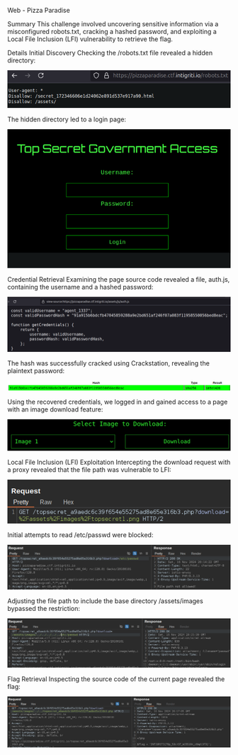 Web - Pizza Paradise

Summary
This challenge involved uncovering sensitive information via a misconfigured robots.txt, cracking a hashed password, and exploiting a Local File Inclusion (LFI) vulnerability to retrieve the flag.

Details
Initial Discovery
Checking the /robots.txt file revealed a hidden directory:

![test](Images/20241116210409.png)

The hidden directory led to a login page:

![test](Images/20241116210439.png)

Credential Retrieval
Examining the page source code revealed a file, auth.js, containing the username and a hashed password:

![test](Images/20241116210523.png)

The hash was successfully cracked using Crackstation, revealing the plaintext password:

![test](Images/20241116210634.png)

Using the recovered credentials, we logged in and gained access to a page with an image download feature:

![test](Images/20241116211115.png)

Local File Inclusion (LFI) Exploitation
Intercepting the download request with a proxy revealed that the file path was vulnerable to LFI:

![test](Images/20241116211412.png)

Initial attempts to read /etc/passwd were blocked:

![test](Images/20241116211453.png)


Adjusting the file path to include the base directory /assets/images bypassed the restriction:

![test](Images/20241116211559.png)

Flag Retrieval
Inspecting the source code of the current page revealed the flag:

![test](Images/20241116211740.png)
